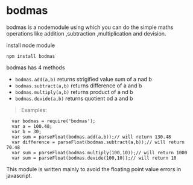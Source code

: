 # bodmas
bodmas is a nodemodule using which you can do the simple maths operations like addition ,subtraction ,multiplication and devision.

install node module 
 
 `npm install bodmas` 
 
bodmas has 4 methods 
* `bodmas.add(a,b)` returns strigified value sum of a nad b
* `bodmas.subtract(a,b)` returns difference of a and b
* `bodmas.multiply(a,b)` returns product of a nd b
* `bodmas.devide(a,b)` returns quotient od a and b

>Examples:
```
  var bodmas = require('bodmas'); 
  var a = 100.48;
  var b = 30;
  var sum = parseFloat(bodmas.add(a,b));// will return 130.48
  var difference = parseFloat(bodmas.subtract(a,b));// will return 70.48
  var sum = parseFloat(bodmas.multiply(100,10));// will return 1000
  var sum = parseFloat(bodmas.devide(100,10));// will return 10
  ```
  
  This module is written mainly to avoid the floating point value errors in javascript.
